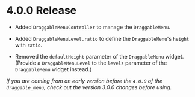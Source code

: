 # 4.0.0 Release

- Added `DraggableMenuController` to manage the `DraggableMenu`.

- Added `DraggableMenuLevel.ratio` to define the `DraggableMenu`'s `height` with `ratio`.

- Removed the `defaultHeight` parameter of the `DraggableMenu` widget. (Provide a `DraggableMenuLevel` to the `levels` parameter of the `DraggableMenu` widget instead.)

*If you are coming from an early version before the `4.0.0` of the `draggable_menu`, check out the version 3.0.0 changes before using.*